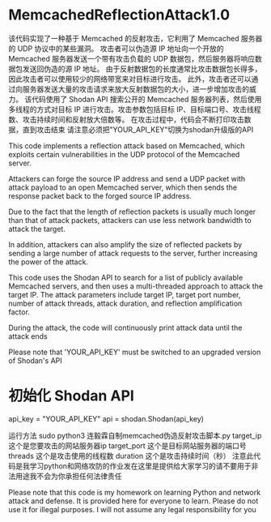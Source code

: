 # MemcachedReflectionAttack1.0
该代码实现了一种基于 Memcached 的反射攻击，它利用了 Memcached 服务器的 UDP 协议中的某些漏洞。
攻击者可以伪造源 IP 地址向一个开放的 Memcached 服务器发送一个带有攻击负载的 UDP 数据包，然后服务器将响应数据包发送回伪造的源 IP 地址。
由于反射数据包的长度通常比攻击数据包长得多，因此攻击者可以使用较少的网络带宽来对目标进行攻击。
此外，攻击者还可以通过向服务器发送大量的攻击请求来放大反射数据包的大小，进一步增加攻击的威力。
该代码使用了 Shodan API 搜索公开的 Memcached 服务器列表，然后使用多线程的方式对目标 IP 进行攻击。攻击参数包括目标 IP、目标端口号、攻击线程数、攻击持续时间和反射放大倍数等。
在攻击过程中，代码会不断打印攻击数据，直到攻击结束
请注意必须把"YOUR_API_KEY"切换为shodan升级版的API

This code implements a reflection attack based on Memcached, which exploits certain vulnerabilities in the UDP protocol of the Memcached server.

Attackers can forge the source IP address and send a UDP packet with attack payload to an open Memcached server, which then sends the response packet back to the forged source IP address.

Due to the fact that the length of reflection packets is usually much longer than that of attack packets, attackers can use less network bandwidth to attack the target.

In addition, attackers can also amplify the size of reflected packets by sending a large number of attack requests to the server, further increasing the power of the attack.

This code uses the Shodan API to search for a list of publicly available Memcached servers, and then uses a multi-threaded approach to attack the target IP. The attack parameters include target IP, target port number, number of attack threads, attack duration, and reflection amplification factor.

During the attack, the code will continuously print attack data until the attack ends

Please note that 'YOUR_API_KEY' must be switched to an upgraded version of Shodan's API

# 初始化 Shodan API
api_key = "YOUR_API_KEY"
api = shodan.Shodan(api_key)

运行方法
sudo python3 连毅霖自制memcached伪造反射攻击脚本.py target_ip 这个是您要攻击的网站服务器ip target_port 这个是目标网站服务器的端口号 threads 这个是攻击使用的线程数 duration 这个是攻击持续时间（秒）
注意此代码是我学习python和网络攻防的作业发在这里是提供给大家学习的请不要用于非法用途我不会为你承担任何法律责任


Please note that this code is my homework on learning Python and network attack and defense. It is provided here for everyone to learn. Please do not use it for illegal purposes. I will not assume any legal responsibility for you
